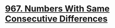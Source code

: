 # [967. Numbers With Same Consecutive Differences](https://leetcode.com/problems/numbers-with-same-consecutive-differences/)


